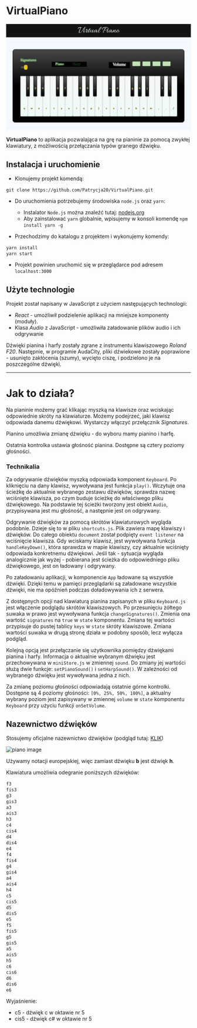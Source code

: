 # VirtualPiano

![Virtual Piano screen](screens/virtualPiano_screen1.png)

**VirtualPiano** to aplikacja pozwalająca na grę na pianinie za pomocą zwykłej klawiatury, z możliwością przełączania typów granego dźwięku. 

## Instalacja i uruchomienie

* Klonujemy projekt komendą: 

```git
git clone https://github.com/Patrycja20/VirtualPiano.git
```

* Do uruchomienia potrzebujemy środowiska `node.js` oraz `yarn`:
    * Instalator `Node.js` można znaleźć tutaj: [nodejs.org](https://nodejs.org/en/)
    * Aby zainstalować `yarn` globalnie, wpisujemy w konsoli komendę `npm install yarn -g`
    
* Przechodzimy do katalogu z projektem i wykonujemy komendy:

```
yarn install
yarn start
```

* Projekt powinien uruchomić się w przeglądarce pod adresem `localhost:3000`



## Użyte technologie
Projekt został napisany w JavaScript z użyciem następujących technologii:

* _React_ - umożliwił podzielenie aplikacji na mniejsze komponenty (moduły).
* Klasa _Audio_ z JavaScript - umożliwiła załadowanie plików audio i ich odgrywanie


Dźwięki pianina i harfy zostały zgrane z instrumentu klawiszowego _Roland F20_. Następnie, w programie AudaCity, pliki dźwiekowe zostały poprawione - usunięto zakłócenia (szumy), wycięto ciszę, i podzielono je na poszczególne dźwięki.

_______________

# Jak to działa?
Na pianinie możemy grać klikając myszką na klawisze oraz wciskając odpowiednie skróty na klawiaturze. Możemy podejrzeć, jaki klawisz odpowiada danemu dźwiękowi. Wystarczy włączyć przełącznik _Signatures_. 

Pianino umożliwia zmianę dźwięku - do wyboru mamy pianino i harfę. 

Ostatnia kontrolka ustawia głośność pianina. Dostępne są cztery poziomy głośności. 


### Technikalia
Za odgrywanie dźwięków myszką odpowiada komponent `Keyboard`. Po kliknięciu na dany klawisz, wywoływana jest funkcja `play()`. Wczytuje ona ścieżkę do aktualnie wybranego zestawu dźwięków, sprawdza nazwę wciśnięte klawisza, po czym buduje ścieżkę do właściwego pliku dźwiękowego. Na podstawie tej ścieżki tworzony jest obiekt `Audio`, przypisywana jest mu głośność, a następnie jest on odgrywany.

Odgrywanie dźwięków za pomocą skrótów klawiaturowych wygląda podobnie. Dzieje się to w pliku `shortcuts.js`. Plik zawiera mapę klawiszy i dźwięków. Do całego obiektu `document` został podpięty `event listener` na wciśnięcie klawisza. Gdy wciskamy klawisz, jest wywoływana funkcja `handleKeyDown()`, która sprawdza w mapie klawiszy, czy aktualnie wciśnięty odpowiada konkretnemu dźwiękowi. Jeśli tak - sytuacja wygląda analogicznie jak wyżej - pobierana jest ścieżka do odpowiedniego pliku dźwiękowego, jest on ładowany i odgrywany. 

Po załadowaniu aplikacji, w komponencie `App` ładowane są wszystkie dźwięki. Dzięki temu w pamięci przeglądarki są załadowane wszystkie dźwięki, nie ma opóźnień podczas doładowywania ich z serwera.

Z dostępnych opcji nad klawiaturą pianina zapisanych w pliku `Keyboard.js` jest włączenie podglądu skrótów klawiszowych. Po przesunięciu żółtego suwaka w prawo jest wywoływana funkcja `changeSignatures()`. Zmienia ona wartość `signatures` na `true` w `state` komponentu. Zmiana tej wartości przypisuje do pustej tablicy `keys` w `state` skróty klawiszowe. Zmiana wartości suwaka w drugą stronę działa w podobny sposób, lecz wyłącza podgląd.

Kolejną opcją jest przełączanie się użytkownika pomiędzy dźwiękami pianina i harfy. Informacja o aktualnie wybranym dźwięku jest przechowywana w `miniStore.js` w zmiennej `sound`. Do zmiany jej wartości służą dwie funkcje: `setPianoSound()` i `setHarpSound()`. W zależności od wybranego dźwięku jest wywoływana jedna z nich.

Za zmianę poziomu głośności odpowiadają ostatnie górne kontrolki. Dostępne są 4 poziomy głośności: `[0%, 25%, 50%, 100%]`, a aktualny wybrany poziom jest zapisywany w zmiennej `volume` w `state` komponentu `Keyboard` przy użyciu funkcji `onSetVolume`.

## Nazewnictwo dźwięków
Stosujemy oficjalne nazewnictwo dźwięków (podgląd tutaj: [KLIK](https://www.thoughtco.com/thmb/Tji7ttC5XrbulictSXG45hiJAv4=/1550x250/filters:fill(auto,1)/Scientific-Pitch-Notation_large-56a72cde3df78cf7729306a2.png))

![piano image](https://www.thoughtco.com/thmb/Tji7ttC5XrbulictSXG45hiJAv4=/1550x250/filters:fill(auto,1)/Scientific-Pitch-Notation_large-56a72cde3df78cf7729306a2.png)

Używamy notacji europejskiej, więc zamiast dźwięku **b** jest dźwięk **h**.

Klawiatura umożliwia odegranie poniższych dźwięków:

```
f3
fis3
g3
gis3
a3
ais3
h3
c4
cis4
d4
dis4
e4
f4
fis4
g4
gis4
a4
ais4
h4
c5
cis5
d5
dis5
e5
f5
fis5
g5
gis5
a5
ais5
h5
c6
cis6
d6
dis6
e6
```

Wyjaśnienie:
* c5 - dźwięk c w oktawie nr 5
* cis5 - dźwięk c# w oktawie nr 5

